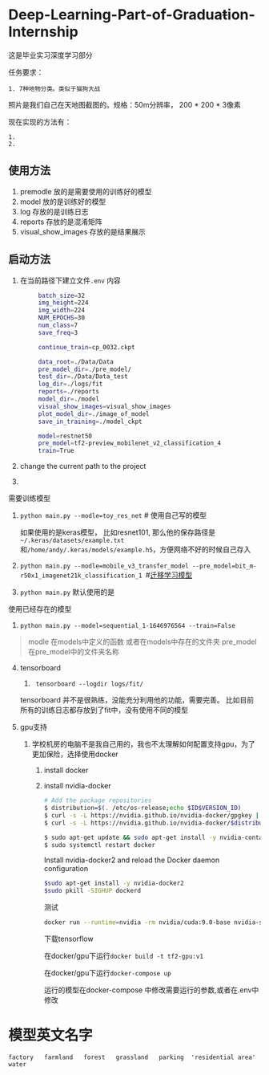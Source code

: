 # Deep-Learning-Part-of-Gradua~~t~~ion-Internship

这是毕业实习深度学习部分

任务要求：

    1. 7种地物分类。类似于猫狗大战

照片是我们自己在天地图截图的。规格：50m分辨率， 200 * 200 * 3像素

现在实现的方法有：

    1. 
    2. 


## 使用方法

1. premodle 放的是需要使用的训练好的模型
2. model 放的是训练好的模型
3. log 存放的是训练日志
4. reports 存放的是混淆矩阵
5. visual_show_images 存放的是结果展示

## 启动方法

1. 在当前路径下建立文件`.env`
       内容

   ```bash
        batch_size=32
        img_height=224
        img_width=224
        NUM_EPOCHS=30
        num_class=7
        save_freq=3

        continue_train=cp_0032.ckpt

        data_root=./Data/Data
        pre_model_dir=./pre_model/
        test_dir=./Data/Data_test
        log_dir=./logs/fit
        reports=./reports
        model_dir=./model
        visual_show_images=visual_show_images
        plot_model_dir=./image_of_model
        save_in_training=./model_ckpt

        model=restnet50
        pre_model=tf2-preview_mobilenet_v2_classification_4
        train=True
   ```
   
2. change the current path to the project

3. 

   需要训练模型

   1. `python main.py --modle=toy_res_net` # 使用自己写的模型

        如果使用的是keras模型， 比如resnet101, 那么他的保存路径是`~/.keras/datasets/example.txt`和`/home/andy/.keras/models/example.h5`，方便网络不好的时候自己存入
        
   3. `python main.py --modle=mobile_v3_transfer_model --pre_model=bit_m-r50x1_imagenet21k_classification_1 `#[迁移学习模型](https://tfhub.dev/s?module-type=image-classification)
   4. `python main.py`  默认使用的是

   使用已经存在的模型

   1. `python main.py --model=sequential_1-1646976564 --train=False`

   > modle 在models中定义的函数 或者在models中存在的文件夹
   > pre_model 在pre_model中的文件夹名称

4. tensorboard

   1.  ` tensorboard --logdir logs/fit/`

      tensorboard 并不是很熟练，没能充分利用他的功能，需要完善。 比如目前所有的训练日志都存放到了fit中，没有使用不同的模型
   
5. gpu支持

   1. 学校机房的电脑不是我自己用的，我也不太理解如何配置支持gpu，为了更加保险，选择使用docker

      1. install docker

      2. install nvidia-docker
      
         ```bash
         # Add the package repositories
         $ distribution=$(. /etc/os-release;echo $ID$VERSION_ID)
         $ curl -s -L https://nvidia.github.io/nvidia-docker/gpgkey | sudo apt-key add -
         $ curl -s -L https://nvidia.github.io/nvidia-docker/$distribution/nvidia-docker.list | sudo tee /etc/apt/sources.list.d/nvidia-docker.list
         
         $ sudo apt-get update && sudo apt-get install -y nvidia-container-toolkit
         $ sudo systemctl restart docker
         ```
      
         Install nvidia-docker2 and reload the Docker daemon configuration
         
         ```bash
         $sudo apt-get install -y nvidia-docker2
         $sudo pkill -SIGHUP dockerd
         ```
         
         测试
         
         ```bash
         docker run --runtime=nvidia -rm nvidia/cuda:9.0-base nvidia-smi
         ```
         
         下载tensorflow
         
         在docker/gpu下运行`docker build -t tf2-gpu:v1`
         
         在docker/gpu下运行`docker-compose up`
         
         运行的模型在docker-compose 中修改需要运行的参数,或者在.env中修改

# 模型英文名字

   `factory   farmland   forest   grassland   parking  'residential area'   water	`
